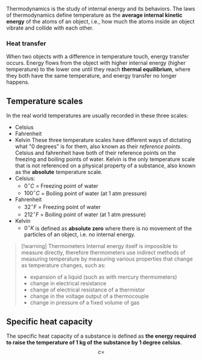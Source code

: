Thermodynamics is the study of internal energy and its behaviors. The laws of thermodynamics define temperature as the **average internal kinetic energy** of the atoms of an object, i.e., how much the atoms inside an object vibrate and collide with each other. 
### Heat transfer
When two objects with a difference in temperature touch, energy transfer occurs. Energy flows from the object with higher internal energy (higher temperature) to the lower one until they reach **thermal equilibrium**, where they both have the same temperature, and energy transfer no longer happens.
## Temperature scales
In the real world temperatures are usually recorded in these three scales:
* Celsius
* Fahrenheit
* Kelvin
These three temperature scales have different ways of dictating what "0 degrees" is for them, also known as their *reference points*. Celsius and fahrenheit have both of their reference points on the freezing and boiling points of water. Kelvin is the only temperature scale that is not referenced on a physical property of a substance, also known as the **absolute** temperature scale.
* Celsius:
	* $0^{\circ}C$  = Freezing point of water
	* $100^{\circ}C$ = Boiling point of water (at 1 atm pressure)
* Fahrenheit
	* $32^{\circ}F$ = Freezing point of water
	* $212^{\circ}F$ = Boiling point of water (at 1 atm pressure)
* Kelvin
	* $0^{\circ}K$ is defined as **absolute zero** where there is no movement of the particles of an object, i.e. no internal energy.

> [!warning] Thermometers
> Internal energy itself is impossible to measure directly, therefore thermometers use indirect methods of measuring temperature by measuring various properties that change as temperature changes, such as:
> * expansion of a liquid (such as with mercury thermometers)
> * change in electrical resistance
> * change of electrical resistance of a thermistor
> * change in the voltage output of a thermocouple
> * change in pressure of a fixed volume of gas
## Specific heat capacity
The specific heat capacity of a substance is defined as **the energy required to raise the temperature of 1 kg of the substance by 1 degree celsius**.
$$
c = 
$$